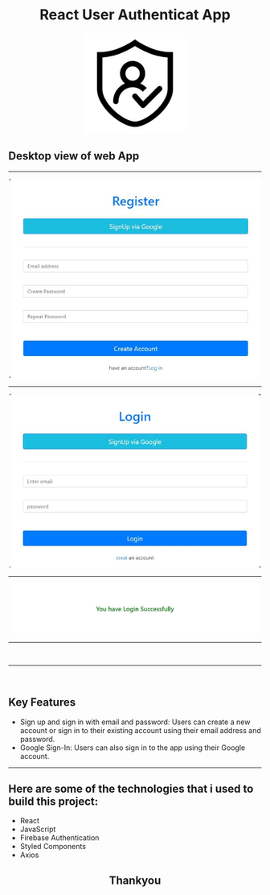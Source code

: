 


<H1 align="center">
   React User Authenticat App
</H1>
<p align="center">
  <img width="200" height="" src="https://github.com/letswriteaprogram/Auth_Authentication_App/blob/main/public/logo192.png?raw=true">
</p>


<h2>Desktop view of web App</h2>

<HR>
<p align="center">
  <img width="500" height="" src="https://github.com/letswriteaprogram/Auth_Authentication_App/blob/main/public/1fb85aa7-db8f-4a82-8861-4daeb68a6e2c.jpg?raw=tru">
</p>
<HR>
<p align="center">
  <img width="500" height="" src="https://github.com/letswriteaprogram/Auth_Authentication_App/blob/main/public/1a47d3b4-2b12-4cc2-9ade-89135d12badd.jpg?raw=true">
</p>
<HR>
<p align="center">  
  <img width="500" height="" src="https://github.com/letswriteaprogram/Auth_Authentication_App/blob/main/public/404cf813-f7ce-4ba4-a0b5-9731c30b0662.jpg?raw=true">
</p>
<HR>
<br>
<hr>
<br>
<h2>Key Features</h2>


<ul>
   <li>Sign up and sign in with email and password: Users can create a new account or sign in to their existing account using their email address and password.</li>
   <li>Google Sign-In: Users can also sign in to the app using their Google account.</li>
  
</ul>
    <hr>
<h2>Here are some of the technologies that i used to build this project:</h2>
<ul>
    <li>React</li>
    <li>JavaScript</li>
    <li>Firebase Authentication</li>
    <li>Styled Components</li>
    <li>Axios</li>
</ul>

<h2 align="center">Thankyou<h2>
